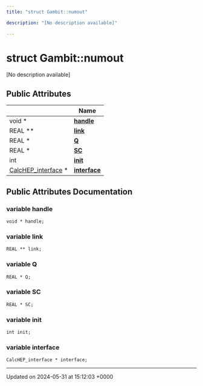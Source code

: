 ```yaml
---
title: "struct Gambit::numout"

description: "[No description available]"

---
```


# struct Gambit::numout



[No description available]

## Public Attributes

|                | Name           |
| -------------- | -------------- |
| void * | **[handle](/documentation/code/classes/structgambit_1_1numout/#variable-handle)**  |
| REAL ** | **[link](/documentation/code/classes/structgambit_1_1numout/#variable-link)**  |
| REAL * | **[Q](/documentation/code/classes/structgambit_1_1numout/#variable-q)**  |
| REAL * | **[SC](/documentation/code/classes/structgambit_1_1numout/#variable-sc)**  |
| int | **[init](/documentation/code/classes/structgambit_1_1numout/#variable-init)**  |
| [CalcHEP_interface](/documentation/code/classes/structgambit_1_1calchep__interface/) * | **[interface](/documentation/code/classes/structgambit_1_1numout/#variable-interface)**  |

## Public Attributes Documentation

### variable handle

```
void * handle;
```


### variable link

```
REAL ** link;
```


### variable Q

```
REAL * Q;
```


### variable SC

```
REAL * SC;
```


### variable init

```
int init;
```


### variable interface

```
CalcHEP_interface * interface;
```


-------------------------------

Updated on 2024-05-31 at 15:12:03 +0000